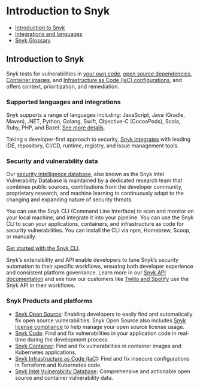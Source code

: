 # Introduction to Snyk

* [ Introduction to Snyk](https://github.com/snyk/user-docs/tree/58f91d848e16ddf2ffcca3711d6b8852412be402/hc/en-us/articles/360011378558-Introduction-to-Snyk/README.md)
* [ Integrations and languages](https://github.com/snyk/user-docs/tree/58f91d848e16ddf2ffcca3711d6b8852412be402/hc/en-us/articles/360011733538-Integrations-and-languages/README.md)
* [ Snyk Glossary](https://github.com/snyk/user-docs/tree/58f91d848e16ddf2ffcca3711d6b8852412be402/hc/en-us/articles/360017682058-Snyk-Glossary/README.md)

## Introduction to Snyk

Snyk tests for vulnerabilities in [your own code](https://snyk.io/product/snyk-code/), [open source dependencies](https://support.snyk.io/hc/en-us/categories/360003049458-Snyk-Open-Source), [Container images](https://support.snyk.io/hc/en-us/categories/360000583498-Snyk-Container), and [Infrastructure as Code \(IaC\) configurations](https://snyk.io/product/infrastructure-as-code-security/), and offers context, prioritization, and remediation.

### Supported languages and integrations

Snyk supports a range of languages including: JavaScript, Java \(Gradle, Maven\), .NET, Python, Golang, Swift, Objective-C \(CocoaPods\), Scala, Ruby, PHP, and Bazel. [See more details](https://support.snyk.io/hc/en-us/sections/360001087857-Language-package-manager-support).

Taking a developer-first approach to security, [Snyk integrates](https://support.snyk.io/hc/en-us/categories/360000598398-Integrations) with leading IDE, repository, CI/CD, runtime, registry, and issue management tools.

### Security and vulnerability data

Our [security intelligence database](https://snyk.io/snyk-intelligence-security/), also known as the Snyk Intel Vulnerability Database is maintained by a dedicated research team that combines public sources, contributions from the developer community, proprietary research, and machine learning to continuously adapt to the changing and expanding nature of security threats.

You can use the Snyk CLI \(Command Line Interface\) to scan and monitor on your local machine, and integrate it into your pipeline. You can use the Snyk CLI to scan your applications, containers, and infrastructure as code for security vulnerabilities. You can install the CLI via npm, Homebrew, Scoop, or manually.

[Get started with the Snyk CLI](https://support.snyk.io/hc/en-us/articles/360003812458-Getting-started-with-the-CLI).

Snyk’s extensibility and API enable developers to tune Snyk’s security automation to their specific workflows, ensuring both developer experience and consistent platform governance. Learn more in our [Snyk API documentation](https://support.snyk.io/hc/en-us/articles/360000914857-Does-Snyk-have-an-API-) and see how our customers like [Twilio and Spotify](https://snyk.io/blog/snyk-watcher-keep-snyk-in-sync/) use the Snyk API in their workflows.

### Snyk Products and platforms

* [Snyk Open Source](https://support.snyk.io/hc/en-us/categories/360003049458-Snyk-Open-Source): Enabling developers to easily find and automatically fix open source vulnerabilities. Snyk Open Source also includes [Snyk license compliance](https://support.snyk.io/hc/en-us/categories/360000502958-License-compliance) to help manage your open source license usage.
* [Snyk Code](https://snyk.io/product/snyk-code/): Find and fix vulnerabilities in your application code in real-time during the development process.
* [Snyk Container](https://support.snyk.io/hc/en-us/categories/360000583498-Snyk-Container): Find and fix vulnerabilities in container images and Kubernetes applications.
* [Snyk Infrastructure as Code \(IaC\)](https://support.snyk.io/hc/en-us/categories/360001342678-Infrastructure-as-code): Find and fix insecure configurations in Terraform and Kubernetes code.
* [Snyk Intel Vulnerability Database](https://snyk.io/product/vulnerability-database/): Comprehensive and actionable open source and container vulnerability data.

